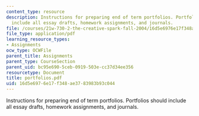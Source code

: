 ```yaml
---
content_type: resource
description: Instructions for preparing end of term portfolios. Portfolios should
  include all essay drafts, homework assignments, and journals.
file: /courses/21w-730-2-the-creative-spark-fall-2004/16d5e6976e17f348ae3783983b93c044_portfolios.pdf
file_type: application/pdf
learning_resource_types:
- Assignments
ocw_type: OCWFile
parent_title: Assignments
parent_type: CourseSection
parent_uid: bc95e690-5ceb-0919-503e-cc37d34ee356
resourcetype: Document
title: portfolios.pdf
uid: 16d5e697-6e17-f348-ae37-83983b93c044
---
```

Instructions for preparing end of term portfolios. Portfolios should include all essay drafts, homework assignments, and journals.

